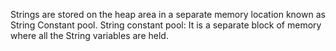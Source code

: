 Strings are stored on the heap area in a separate memory location known as String Constant pool. String constant pool: It is a separate block of memory where all the String variables are held.
